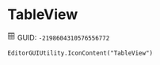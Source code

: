 # TableView
![](/img/TableView.png)
GUID: `-2198604310576556772`
```
EditorGUIUtility.IconContent("TableView")
```
